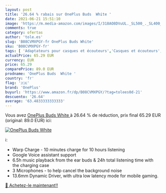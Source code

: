 ```yaml
---
layout: post
title: '26.64 % rabais sur OnePlus Buds  White '
date: 2021-06-21 15:51:10
image: 'https://m.media-amazon.com/images/I/318AO8DVuUL._SL500_._SL400_.jpg'
comments: true
category: ofertas
author: 'tole.es'
slug: 'B08CVMXPGY-fr OnePlus Buds White'
sku: 'B08CVMXPGY-fr'
tags: [ 'Adaptateurs pour casques et écouteurs','Casques et écouteurs','Casques, écouteurs et accessoires','High-Tech','oneplus', ]
actualPrice: 65.29 EUR
currency: EUR
price: 65.29
comparePrice: 89.0 EUR
prodname: 'OnePlus Buds  White '
country: 'fr'
flag: '🇫🇷'
brand: 'OnePlus'
buyurl: 'https://www.amazon.fr/dp/B08CVMXPGY/?tag=tolees0d-21'
descuento: '26.64'
average: '63.4833333333333'
---
```


Vous avez [OnePlus Buds  White ](https://www.amazon.fr/dp/B08CVMXPGY/?tag=tolees0d-21)  à  26.64 % de réduction, prix final  65.29 EUR (original: 89.0 EUR) ici:

[![OnePlus Buds  White ](https://m.media-amazon.com/images/I/318AO8DVuUL._SL500_._SL400_.jpg)](https://www.amazon.fr/dp/B08CVMXPGY/?tag=tolees0d-21)

ℹ️:

- Warp Charge - 10 minutes charge for 10 hours listening
- Google Voice assistant support
- 6.5h music playback from the ear buds & 24h total listening time with the charging case
- 3 Microphones - to help cancel the background noise
- 13.6mm Dynamic Driver, with ultra low latency mode for mobile gaming.

[🛒 Achetez-le maintenant!!](https://www.amazon.fr/dp/B08CVMXPGY/?tag=tolees0d-21)
